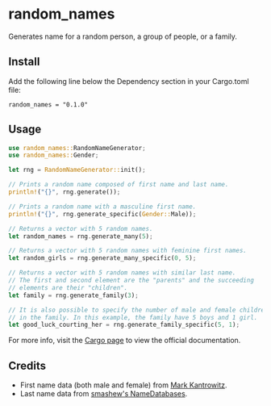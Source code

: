 # random_names
Generates name for a random person, a group of people, or a family.

## Install
Add the following line below the Dependency section in your Cargo.toml file:
```
random_names = "0.1.0"
```

## Usage
```rust
use random_names::RandomNameGenerator;
use random_names::Gender;

let rng = RandomNameGenerator::init();

// Prints a random name composed of first name and last name.
println!("{}", rng.generate()); 

// Prints a random name with a masculine first name.
println!("{}", rng.generate_specific(Gender::Male));

// Returns a vector with 5 random names.
let random_names = rng.generate_many(5);

// Returns a vector with 5 random names with feminine first names.
let random_girls = rng.generate_many_specific(0, 5);

// Returns a vector with 5 random names with similar last name.
// The first and second element are the "parents" and the succeeding
// elements are their "children".
let family = rng.generate_family(3);

// It is also possible to specify the number of male and female children
// in the family. In this example, the family have 5 boys and 1 girl.
let good_luck_courting_her = rng.generate_family_specific(5, 1);
```
For more info, visit the [Cargo page](https://crates.io/crates/random_names) to 
view the official documentation.

## Credits
* First name data (both male and female) from [Mark Kantrowitz](https://www.cs.cmu.edu/afs/cs/Web/Groups/AI/areas/nlp/corpora/names/male.txt).
* Last name data from [smashew's NameDatabases](https://github.com/smashew/NameDatabases/blob/master/NamesDatabases/surnames/us.txt).